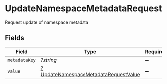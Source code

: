 # UpdateNamespaceMetadataRequest

Request update of namespace metadata


## Fields

| Field                                                                                              | Type                                                                                               | Required                                                                                           | Description                                                                                        |
| -------------------------------------------------------------------------------------------------- | -------------------------------------------------------------------------------------------------- | -------------------------------------------------------------------------------------------------- | -------------------------------------------------------------------------------------------------- |
| `metadataKey`                                                                                      | *?string*                                                                                          | :heavy_minus_sign:                                                                                 | N/A                                                                                                |
| `value`                                                                                            | [?UpdateNamespaceMetadataRequestValue](../../models/shared/UpdateNamespaceMetadataRequestValue.md) | :heavy_minus_sign:                                                                                 | N/A                                                                                                |